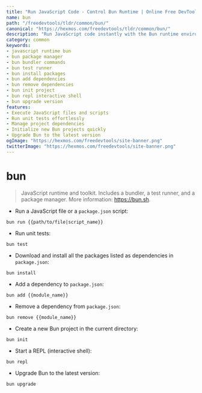 ```yaml
---
title: "Run JavaScript Code - Control Bun Runtime | Online Free DevTools by Hexmos"
name: bun
path: "/freedevtools/tldr/common/bun/"
canonical: "https://hexmos.com/freedevtools/tldr/common/bun/"
description: "Run JavaScript code instantly with the Bun runtime environment. Manage dependencies and execute scripts quickly. Free online tool, no registration required."
category: common
keywords:
- javascript runtime bun
- bun package manager
- bun bundler commands
- bun test runner
- bun install packages
- bun add dependencies
- bun remove dependencies
- bun init project
- bun repl interactive shell
- bun upgrade version
features:
- Execute JavaScript files and scripts
- Run unit tests effortlessly
- Manage project dependencies
- Initialize new Bun projects quickly
- Upgrade Bun to the latest version
ogImage: "https://hexmos.com/freedevtools/site-banner.png"
twitterImage: "https://hexmos.com/freedevtools/site-banner.png"
---
```


# bun

> JavaScript runtime and toolkit.
> Includes a bundler, a test runner, and a package manager.
> More information: <https://bun.sh>.

- Run a JavaScript file or a `package.json` script:

`bun run {{path/to/file|script_name}}`

- Run unit tests:

`bun test`

- Download and install all the packages listed as dependencies in `package.json`:

`bun install`

- Add a dependency to `package.json`:

`bun add {{module_name}}`

- Remove a dependency from `package.json`:

`bun remove {{module_name}}`

- Create a new Bun project in the current directory:

`bun init`

- Start a REPL (interactive shell):

`bun repl`

- Upgrade Bun to the latest version:

`bun upgrade`
